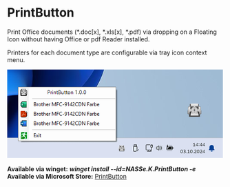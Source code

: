 # PrintButton

Print Office documents (*.doc[x], *.xls[x], *.pdf) via dropping on
a Floating Icon without having Office or pdf Reader installed. 

Printers for each document type are configurable via tray icon context menu.

![PrintButton screenshot](/Screenshot.png?raw=true "PrintButton screenshot")

**Available via winget:** ***winget install --id=NASSe.K.PrintButton -e***
**Available via Microsoft Store:** [PrintButton](https://apps.microsoft.com/detail/9nrmqr4v3lpf?hl=de-de&gl=DE)

